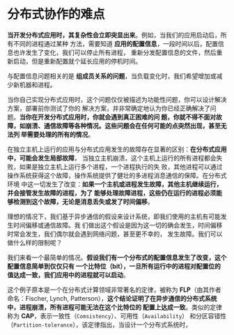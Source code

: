 分布式协作的难点
================================================================================
**当开发分布式应用时，其复杂性会立即突显出来**。例如，当我们的应用启动后，所有不同的进程通过某种
方法，需要知道 **应用的配置信息**，一段时间以后，配置信息也许发生了变化，我们可以停止所有进程，
重新分发配置信息的文件，然后重新启动，但是重新配置就个延长应用的停机时间。

与配置信息问题相关的是 **组成员关系的问题**，当负载变化时，我们希望增加或减少新机器和进程。

当你自己实现分布式应用时，这个问题仅仅被描述为功能性问题，你可以设计解决方案，部署前你测试了你的
解决方案，并非常确定地认为你已经正确解决了问题。**当你在开发分布式应用时，你就会遇到真正困难的问
题，你就不得不面对故障，如崩溃、通信故障等各种情况。这些问题会在任何可能的点突然出现，甚至无法列
举需要处理的所有的情况**。

在独立主机上运行的应用与分布式应用发生的故障存在显著的区别：**在分布式应用中，可能会发生局部故障**，
当独立主机崩溃，这个主机上运行的所有进程都会失败，如果是独立主机上运行多个进程，一个进程执行的失
败，其他进程可以通过操作系统获得这个故障，操作系统提供了健壮的多进程消息通信的保障。在分布式环境
中这一切发生了改变：**如果一个主机或进程发生故障，其他主机继续运行，并会接管发生故障的进程，为了
能够处理故障进程，这些仍在运行的进程必须能够检测到这个故障，无论是消息丢失或发了时间偏移**。

理想的情况下，我们基于异步通信的假设来设计系统，即我们使用的主机有可能发生时间偏移或通信故障。我
们做出这个假设是因为这一切的确会发生，时间偏移时常会发生，我们偶尔就会遇到网络问题，甚至更不幸的，
发生故障。我们可以做什么样的限制呢？

我们来看一个最简单的情况。**假设我们有一个分布式的配置信息发生了改变，这个配置信息简单到仅仅只有
一个比特位（bit），一旦所有运行中的进程对配置位的值达成一致，我们应用中的进程就可以启动**。

这个例子原本是一个在分布式计算领域非常著名的定律，被称为 **FLP**（由其作者命名：Fischer, Lynch,
Patterson），**这个结论证明了在异步通信的分布式系统中，进程崩溃，所有进程可能无法在这个比特位的
配置上达成一致**。类似的定律称为 **CAP**，表示一致性（`Comsistency`）、可用性（`Availability`）
和分区容错性（`Partition-tolerance`），该定律指出，当设计一个分布式系统时，








